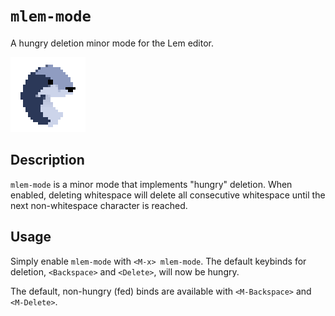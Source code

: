 # `mlem-mode`

A hungry deletion minor mode for the Lem editor.

![mlem](./mlem.gif)

## Description

`mlem-mode` is a minor mode that implements "hungry" deletion. When enabled, deleting whitespace will delete all consecutive whitespace until the next non-whitespace character is reached. 

## Usage

Simply enable `mlem-mode` with `<M-x> mlem-mode`. The default keybinds for deletion, `<Backspace>` and `<Delete>`, will now be hungry.

The default, non-hungry (fed) binds are available with `<M-Backspace>` and `<M-Delete>`.